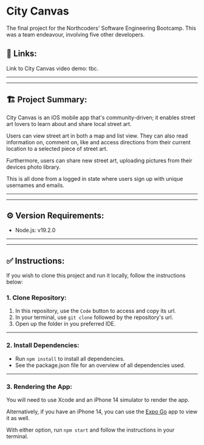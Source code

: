 # City Canvas

The final project for the Northcoders' Software Engineering Bootcamp. This was a team endeavour, involving five other developers.

## 🔗 Links:

Link to City Canvas video demo: tbc.

---
--- 
## 🏗️ Project Summary:

City Canvas is an iOS mobile app that's community-driven; it enables street art lovers to learn about and share local street art. 

Users can view street art in both a map and list view. They can also read information on, comment on, like and access directions from their current location to a selected piece of street art.

Furthermore, users can share new street art, uploading pictures from their devices photo library.

This is all done from a logged in state where users sign up with unique usernames and emails. 

---
---
## ⚙️ Version Requirements:

- Node.js: v19.2.0

---
---

## ✅ Instructions:

If you wish to clone this project and run it locally, follow the instructions below:

### 1. Clone Repository:
1. In this repository, use the <code>Code</code> button to access and copy its url.
2. In your terminal, use <code>git clone</code> followed by the repository's url.
3. Open up the folder in you preferred IDE.

---
### 2. Install Dependencies:
- Run <code>npm install</code> to install all dependencies.
- See the package.json file for an overview of all dependencies used.
---
### 3. Rendering the App:
You will need to use Xcode and an iPhone 14 simulator to render the app. 

Alternatively, if you have an iPhone 14, you can use the [Expo Go](https://expo.dev/client) app to view it as well. 

With either option, run <code>npm start</code> and follow the instructions in your terminal. 

